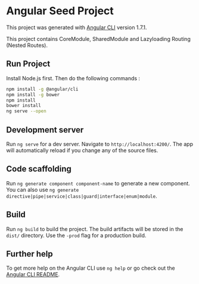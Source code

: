 # Angular Seed Project

This project was generated with [Angular CLI](https://github.com/angular/angular-cli) version 1.7.1.

This project contains CoreModule, SharedModule and Lazyloading Routing (Nested Routes).

## Run Project

Install Node.js first. Then do the following commands :

```bash
npm install -g @angular/cli 
npm install -g bower
npm install
bower install
ng serve --open
```

## Development server

Run `ng serve` for a dev server. Navigate to `http://localhost:4200/`. The app will automatically reload if you change any of the source files.

## Code scaffolding

Run `ng generate component component-name` to generate a new component. You can also use `ng generate directive|pipe|service|class|guard|interface|enum|module`.

## Build

Run `ng build` to build the project. The build artifacts will be stored in the `dist/` directory. Use the `-prod` flag for a production build.

## Further help

To get more help on the Angular CLI use `ng help` or go check out the [Angular CLI README](https://github.com/angular/angular-cli/blob/master/README.md).

